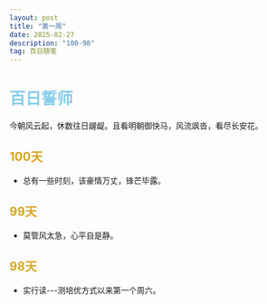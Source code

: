 ```yaml
---
layout: post
title: "第一周"
date: 2025-02-27 
description: "100-98"
tag: 百日随笔
---  
```


# <span style="color:skyblue">百日誓师</span>
今朝风云起，休数往日龌龊。且看明朝御快马，风流飒沓，看尽长安花。

## <span style="color:Goldenrod">100天</span>

* 总有一些时刻，该豪情万丈，锋芒毕露。

## <span style="color:Goldenrod">99天</span>

* 莫管风太急，心平自是静。

## <span style="color:Goldenrod">98天</span>

* 实行读---测培优方式以来第一个周六。

